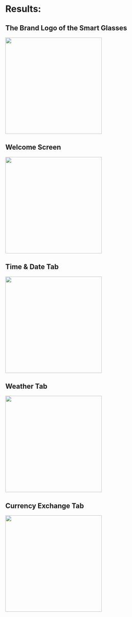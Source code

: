 # Results:

## The Brand Logo of the Smart Glasses

<img src = "https://github.com/Myutaze/SmartTransparentOLEDGlasses/assets/123553691/bb8f5ad3-daf6-46e8-b16c-70a5bc09f4f2" width = "300" >

## Welcome Screen

<img src = "https://github.com/Myutaze/SmartTransparentOLEDGlasses/assets/123553691/e9b79367-8e3b-4005-aed0-226e4b41c61f" width = "300" >

## Time & Date Tab

<img src = "https://github.com/Myutaze/SmartTransparentOLEDGlasses/assets/123553691/0104a527-83c2-4a02-aff9-3ecd3208c707" width = "300" >


## Weather Tab

<img src = "https://github.com/Myutaze/SmartTransparentOLEDGlasses/assets/123553691/79ed4495-3449-4b8e-bff4-54a0e7c9f0de" width = "300" >

## Currency Exchange Tab

<img src = "https://github.com/Myutaze/SmartTransparentOLEDGlasses/assets/123553691/c685ea45-605d-4cc1-bdb7-d852ca12f14b" width = "300">


